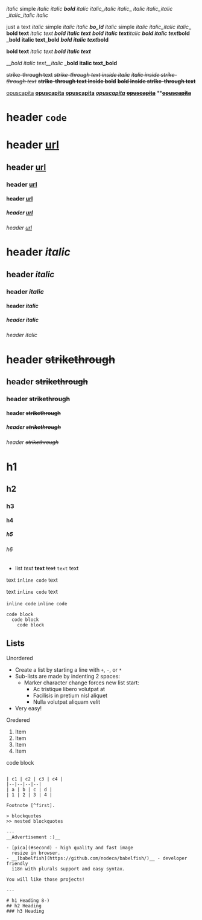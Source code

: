 _italic_ simple _italic_
_italic __bold__ italic_
_italic_italic italic__
_italic italic_italic_
__italic_italic italic_

just a text
_italic_ simple _italic_
_italic __bo_ld__ italic_ simple _italic_
_italic_italic italic__
**bold text**
*italic text*
***bold italic text***
***bold italic text**italic*
***bold italic text*bold**
**_bold italic text_bold**
__*bold italic text*bold__

__bold text__
_italic text_
___bold italic text___

___bold italic text__italic_
___bold italic text_bold__

~~strike-through text~~
*~~strike-through text inside italic~~*
~~*italic inside strike-through text*~~
**~~strike-through text inside bold~~**
~~**bold inside strike-through text**~~

[opuscapita](https://www.opuscapita.com/)
**[opuscapita](https://www.opuscapita.com/)**
[**opuscapita**](https://www.opuscapita.com/)
*[**opuscapita**](https://www.opuscapita.com/)*
~~[**opuscapita**](https://www.opuscapita.com/)~~
**~~[**opuscapita**](https://www.opuscapita.com/)~~

# header `code`
# header [url](uefasdfs)
## header [url](uefasdfs)
### header [url](uefasdfs)
#### header [url](uefasdfs)
##### header [url](uefasdfs)
###### header [url](uefasdfs)

# header *italic*
## header *italic*
### header *italic*
#### header *italic*
##### header *italic*
###### header *italic*

# header ~~strikethrough~~
## header ~~strikethrough~~
### header ~~strikethrough~~
#### header ~~strikethrough~~
##### header ~~strikethrough~~
###### header ~~strikethrough~~

# h1
## h2
### h3
#### h4
##### h5
###### h6

- list *text* **text** ~~text~~ `text` text

text `inline code` text

text ```inline code``` text

`inline code`
```inline code```


```
code block
  code block
    code block
```

## Lists

Unordered

+ Create a list by starting a line with `+`, `-`, or `*`
+ Sub-lists are made by indenting 2 spaces:
  - Marker character change forces new list start:
    * Ac tristique libero volutpat at
    + Facilisis in pretium nisl aliquet
    - Nulla volutpat aliquam velit
+ Very easy!

Oredered

1. Item
2. Item
3. Item
4. Item

code block

<strong></strong>
```

| c1 | c2 | c3 | c4 |
|--|--|--|--|
| a | b | c | d |
| 1 | 2 | 3 | 4 |

Footnote [^first].

> blockquotes
>> nested blockquotes 

---
__Advertisement :)__

- [pica](#second) - high quality and fast image
  resize in browser.
- __[babelfish](https://github.com/nodeca/babelfish/)__ - developer friendly
  i18n with plurals support and easy syntax.

You will like those projects!

---

# h1 Heading 8-)
## h2 Heading
### h3 Heading
